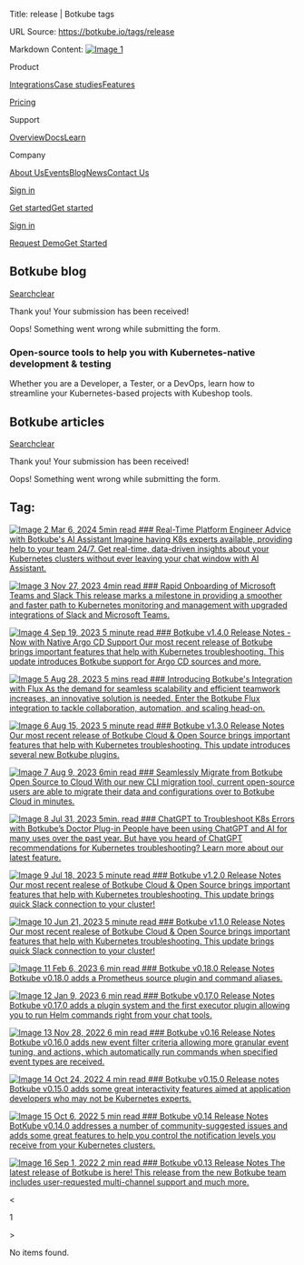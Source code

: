 Title: release | Botkube tags

URL Source: https://botkube.io/tags/release

Markdown Content:
[![Image 1](https://assets-global.website-files.com/633705de6adaa38599d8e258/6338148fa3f8a509639804fa_botkube-logo.svg)](https://botkube.io/)

Product

[Integrations](https://botkube.io/integrations)[Case studies](https://botkube.io/case-studies)[Features](https://botkube.io/features)

[Pricing](https://botkube.io/pricing)

Support

[Overview](https://botkube.io/support)[Docs](https://docs.botkube.io/)[Learn](https://botkube.io/learn)

Company

[About Us](https://botkube.io/about)[Events](https://botkube.io/events)[Blog](https://botkube.io/blog)[News](https://botkube.io/news)[Contact Us](https://botkube.io/contact)

[Sign in](https://app.botkube.io/)

[Get started](#)[Get started](https://app.botkube.io/)

[Sign in](https://app.botkube.io/)

[Request Demo](https://botkube.io/demo)[Get Started](https://app.botkube.io/)

Botkube blog
------------

[Search](#)[clear](#)

Thank you! Your submission has been received!

Oops! Something went wrong while submitting the form.

### Open-source tools to help you with Kubernetes-native development & testing

Whether you are a Developer, a Tester, or a DevOps, learn how to streamline your Kubernetes-based projects with Kubeshop tools.

Botkube articles
----------------

[Search](#)[clear](#)

Thank you! Your submission has been received!

Oops! Something went wrong while submitting the form.

Tag:
----

[![Image 2](https://assets-global.website-files.com/634fabb21508d6c9db9bc46f/663b88a8597c3abe0e852fb8_Announ%20(1).png) Mar 6, 2024 5min read ### Real-Time Platform Engineer Advice with Botkube's AI Assistant Imagine having K8s experts available, providing help to your team 24/7. Get real-time, data-driven insights about your Kubernetes clusters without ever leaving your chat window with AI Assistant.](https://botkube.io/blog/real-time-platform-engineer-advice-ai-assistant)

[![Image 3](https://assets-global.website-files.com/634fabb21508d6c9db9bc46f/6564ee17a4dfd5171531b84d_Blog_Thumbnail%20(33).png) Nov 27, 2023 4min read ### Rapid Onboarding of Microsoft Teams and Slack This release marks a milestone in providing a smoother and faster path to Kubernetes monitoring and management with upgraded integrations of Slack and Microsoft Teams.](https://botkube.io/blog/botkube-1-6-release)

[![Image 4](https://assets-global.website-files.com/634fabb21508d6c9db9bc46f/6492f3ff5f24df56caf66e94_Botkube%20BLOG%20Thumbnail%20(1).png) Sep 19, 2023 5 minute read ### Botkube v1.4.0 Release Notes - Now with Native Argo CD Support Our most recent release of Botkube brings important features that help with Kubernetes troubleshooting. This update introduces Botkube support for Argo CD sources and more.](https://botkube.io/blog/botkube-v1-4-0-release-notes)

[![Image 5](https://assets-global.website-files.com/634fabb21508d6c9db9bc46f/64ecb730a3952f567c41d23f_Botkube%20BLOG%20Thumbnail%20(4).png) Aug 28, 2023 5 mins read ### Introducing Botkube's Integration with Flux As the demand for seamless scalability and efficient teamwork increases, an innovative solution is needed. Enter the Botkube Flux integration to tackle collaboration, automation, and scaling head-on.](https://botkube.io/blog/introducing-botkubes-integration-with-flux)

[![Image 6](https://assets-global.website-files.com/634fabb21508d6c9db9bc46f/6492f3ff5f24df56caf66e94_Botkube%20BLOG%20Thumbnail%20(1).png) Aug 15, 2023 5 minute read ### Botkube v1.3.0 Release Notes Our most recent release of Botkube Cloud & Open Source brings important features that help with Kubernetes troubleshooting. This update introduces several new Botkube plugins.](https://botkube.io/blog/botkube-v1-3-0-release-notes)

[![Image 7](https://assets-global.website-files.com/634fabb21508d6c9db9bc46f/64d509152809af262b5e68c2_Botkube%20BLOG%20Thumbnail.png) Aug 9, 2023 6min read ### Seamlessly Migrate from Botkube Open Source to Cloud With our new CLI migration tool, current open-source users are able to migrate their data and configurations over to Botkube Cloud in minutes.](https://botkube.io/blog/botkube-open-source-to-cloud-migration)

[![Image 8](https://assets-global.website-files.com/634fabb21508d6c9db9bc46f/64dfbc189e920c94c902072f_chatgpt-k8s-errors.png) Jul 31, 2023 5min. read ### ChatGPT to Troubleshoot K8s Errors with Botkube’s Doctor Plug-in People have been using ChatGPT and AI for many uses over the past year. But have you heard of ChatGPT recommendations for Kubernetes troubleshooting? Learn more about our latest feature.](https://botkube.io/blog/use-chatgpt-to-troubleshoot-kubernetes-errors-with-botkubes-doctor)

[![Image 9](https://assets-global.website-files.com/634fabb21508d6c9db9bc46f/6492f3ff5f24df56caf66e94_Botkube%20BLOG%20Thumbnail%20(1).png) Jul 18, 2023 5 minute read ### Botkube v1.2.0 Release Notes Our most recent realese of Botkube Cloud & Open Source brings important features that help with Kubernetes troubleshooting. This update brings quick Slack connection to your cluster!](https://botkube.io/blog/botkube-v1-2-0-release-notes)

[![Image 10](https://assets-global.website-files.com/634fabb21508d6c9db9bc46f/6492f3ff5f24df56caf66e94_Botkube%20BLOG%20Thumbnail%20(1).png) Jun 21, 2023 5 minute read ### Botkube v1.1.0 Release Notes Our most recent realese of Botkube Cloud & Open Source brings important features that help with Kubernetes troubleshooting. This update brings quick Slack connection to your cluster!](https://botkube.io/blog/botkube-v1-1-0-release-notes)

[![Image 11](https://assets-global.website-files.com/634fabb21508d6c9db9bc46f/63bc342b8212452a01631fcf_6384ada40ddbfc5fa9d62c69_WQv8qMieQPEE4Su0ZhOxXmiPFww5kksN1N-zvSBbcOQ.png) Feb 6, 2023 6 min read ### Botkube v0.18.0 Release Notes Botkube v0.18.0 adds a Prometheus source plugin and command aliases.](https://botkube.io/blog/botkube-v0-18-0-release-notes)

[![Image 12](https://assets-global.website-files.com/634fabb21508d6c9db9bc46f/63bc342b8212452a01631fcf_6384ada40ddbfc5fa9d62c69_WQv8qMieQPEE4Su0ZhOxXmiPFww5kksN1N-zvSBbcOQ.png) Jan 9, 2023 6 min read ### Botkube v0.17.0 Release Notes Botkube v0.17.0 adds a plugin system and the first executor plugin allowing you to run Helm commands right from your chat tools.](https://botkube.io/blog/botkube-v017-release-notes)

[![Image 13](https://assets-global.website-files.com/634fabb21508d6c9db9bc46f/6384ada40ddbfc5fa9d62c69_WQv8qMieQPEE4Su0ZhOxXmiPFww5kksN1N-zvSBbcOQ.png) Nov 28, 2022 6 min read ### Botkube v0.16 Release Notes Botkube v0.16.0 adds new event filter criteria allowing more granular event tuning, and actions, which automatically run commands when specified event types are received.](https://botkube.io/blog/botkube-v016-release-notes)

[![Image 14](https://assets-global.website-files.com/634fabb21508d6c9db9bc46f/636df418c1bbc3844d4973fb_wRFEey-Kg2LVxmrTh43DrzReRJW5I6aOhH1fAjARexE.png) Oct 24, 2022 4 min read ### Botkube v0.15.0 Release notes Botkube v0.15.0 adds some great interactivity features aimed at application developers who may not be Kubernetes experts.](https://botkube.io/blog/botkube-v015-release-notes)

[![Image 15](https://assets-global.website-files.com/634fabb21508d6c9db9bc46f/634fae65efa301194c7c8edb_0164eedc.png) Oct 6, 2022 5 min read ### Botkube v0.14 Release Notes BotKube v0.14.0 addresses a number of community-suggested issues and adds some great features to help you control the notification levels you receive from your Kubernetes clusters.](https://botkube.io/blog/botkube-v014-release-notes)

[![Image 16](https://assets-global.website-files.com/634fabb21508d6c9db9bc46f/636df418637330597e6bba4b_sf5GA0fssT6Y-aO8Xedc9WeJqAsZ814S7nS3K0KqGgA.png) Sep 1, 2022 2 min read ### Botkube v0.13 Release Notes The latest release of Botkube is here! This release from the new Botkube team includes user-requested multi-channel support and much more.](https://botkube.io/blog/botkube-v013-release-notes)

<

1

\>

No items found.
